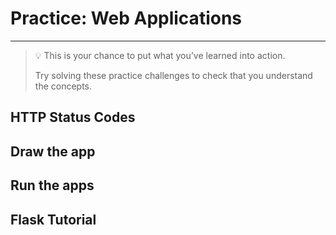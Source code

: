 # Practice: Web Applications

---

> 💡 This is your chance to put what you’ve learned into action.
>
> Try solving these practice challenges to check that you understand the concepts.


## HTTP Status Codes

## Draw the app

## Run the apps

## Flask Tutorial

